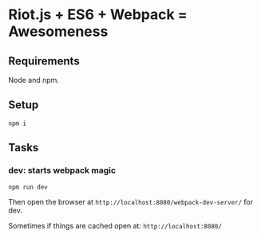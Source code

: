 # Riot.js + ES6 + Webpack = Awesomeness #

## Requirements

Node and npm.

## Setup

	npm i

## Tasks

### dev: starts webpack magic
	npm run dev
Then open the browser at `http://localhost:8080/webpack-dev-server/` for dev.

Sometimes if things are cached open at: `http://localhost:8080/`